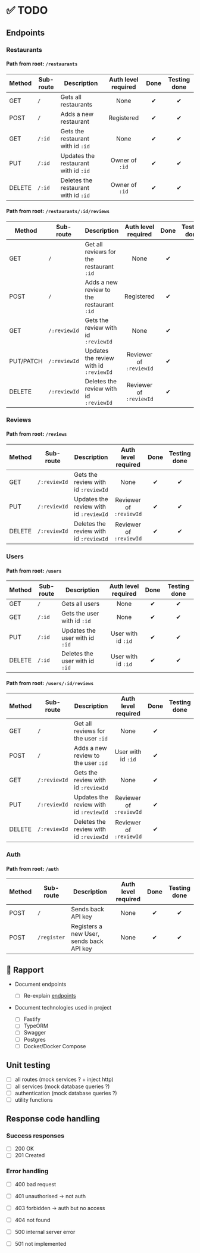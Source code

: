 # ✅ TODO

## Endpoints

### Restaurants

#### Path from root: `/restaurants`

| Method | Sub-route | Description                          | Auth level required | Done | Testing done |
| ------ | --------- | ------------------------------------ | :-----------------: | :--: | :----------: |
| GET    | `/`       | Gets all restaurants                 |        None         |  ✔   |      ✔       |
| POST   | `/`       | Adds a new restaurant                |     Registered      |  ✔   |      ✔       |
| GET    | `/:id`    | Gets the restaurant with id `:id`    |        None         |  ✔   |      ✔       |
| PUT    | `/:id`    | Updates the restaurant with id `:id` |   Owner of `:id`    |  ✔   |      ✔       |
| DELETE | `/:id`    | Deletes the restaurant with id `:id` |   Owner of `:id`    |  ✔   |      ✔       |

#### Path from root: `/restaurants/:id/reviews`

| Method    | Sub-route    | Description                               |   Auth level required   | Done | Testing done |
| --------- | ------------ | ----------------------------------------- | :---------------------: | :--: | :----------: |
| GET       | `/`          | Get all reviews for the restaurant `:id`  |          None           |  ✔   |              |
| POST      | `/`          | Adds a new review to the restaurant `:id` |       Registered        |  ✔   |              |
| GET       | `/:reviewId` | Gets the review with id `:reviewId`       |          None           |  ✔   |              |
| PUT/PATCH | `/:reviewId` | Updates the review with id `:reviewId`    | Reviewer of `:reviewId` |  ✔   |              |
| DELETE    | `/:reviewId` | Deletes the review with id `:reviewId`    | Reviewer of `:reviewId` |  ✔   |              |

### Reviews

#### Path from root: `/reviews`

| Method | Sub-route    | Description                            |   Auth level required   | Done | Testing done |
| ------ | ------------ | -------------------------------------- | :---------------------: | :--: | :----------: |
| GET    | `/:reviewId` | Gets the review with id `:reviewId`    |          None           |  ✔   |      ✔       |
| PUT    | `/:reviewId` | Updates the review with id `:reviewId` | Reviewer of `:reviewId` |  ✔   |      ✔       |
| DELETE | `/:reviewId` | Deletes the review with id `:reviewId` | Reviewer of `:reviewId` |  ✔   |      ✔       |

### Users

#### Path from root: `/users`

| Method | Sub-route | Description                    | Auth level required | Done | Testing done |
| ------ | --------- | ------------------------------ | :-----------------: | :--: | :----------: |
| GET    | `/`       | Gets all users                 |        None         |  ✔   |      ✔       |
| GET    | `/:id`    | Gets the user with id `:id`    |        None         |  ✔   |      ✔       |
| PUT    | `/:id`    | Updates the user with id `:id` | User with id `:id`  |  ✔   |      ✔       |
| DELETE | `/:id`    | Deletes the user with id `:id` | User with id `:id`  |  ✔   |      ✔       |

#### Path from root: `/users/:id/reviews`

| Method | Sub-route    | Description                            |   Auth level required   | Done | Testing done |
| ------ | ------------ | -------------------------------------- | :---------------------: | :--: | :----------: |
| GET    | `/`          | Get all reviews for the user `:id`     |          None           |  ✔   |              |
| POST   | `/`          | Adds a new review to the user `:id`    |   User with id `:id`    |  ✔   |              |
| GET    | `/:reviewId` | Gets the review with id `:reviewId`    |          None           |  ✔   |              |
| PUT    | `/:reviewId` | Updates the review with id `:reviewId` | Reviewer of `:reviewId` |  ✔   |              |
| DELETE | `/:reviewId` | Deletes the review with id `:reviewId` | Reviewer of `:reviewId` |  ✔   |              |

### Auth

#### Path from root: `/auth`

| Method | Sub-route   | Description                              | Auth level required | Done | Testing done |
| ------ | ----------- | ---------------------------------------- | :-----------------: | :--: | :----------: |
| POST   | `/`         | Sends back API key                       |        None         |  ✔   |      ✔       |
| POST   | `/register` | Registers a new User, sends back API key |        None         |  ✔   |      ✔       |

## 📄 Rapport

- Document endpoints

  - [ ] Re-explain [endpoints](#endpoints)

- Document technologies used in project
  - [ ] Fastify
  - [ ] TypeORM
  - [ ] Swagger
  - [ ] Postgres
  - [ ] Docker/Docker Compose

## Unit testing

- [ ] all routes (mock services ? + inject http)
- [ ] all services (mock database queries ?)
- [ ] authentication (mock database queries ?)
- [ ] utility functions

## Response code handling

### Success responses

- [ ] 200 OK
- [ ] 201 Created

### Error handling

- [ ] 400 bad request
- [ ] 401 unauthorised -> not auth
- [ ] 403 forbidden -> auth but no access
- [ ] 404 not found

- [ ] 500 internal server error
- [ ] 501 not implemented
